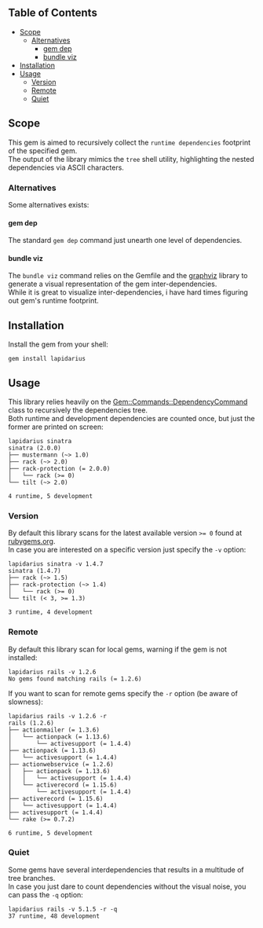 ## Table of Contents

* [Scope](#scope)
  * [Alternatives](#alternatives)
    * [gem dep](#gem-dep)
    * [bundle viz](#bundle-viz)
* [Installation](#installation)
* [Usage](#usage)
    * [Version](#version)
    * [Remote](#remote)
    * [Quiet](#quiet)

## Scope
This gem is aimed to recursively collect the `runtime dependencies` footprint of the specified gem.  
The output of the library mimics the `tree` shell utility, highlighting the nested dependencies via ASCII characters.

### Alternatives
Some alternatives exists: 

#### gem dep
The standard `gem dep` command just unearth one level of dependencies.

#### bundle viz
The `bundle viz` command relies on the Gemfile and the [graphviz](http://www.graphviz.org/) library to generate a visual representation of the gem inter-dependencies.  
While it is great to visualize inter-dependencies, i have hard times figuring out gem's  runtime footprint.

## Installation
Install the gem from your shell:
```shell
gem install lapidarius
```

## Usage
This library relies heavily on the [Gem::Commands::DependencyCommand](https://github.com/rubygems/rubygems/blob/master/lib/rubygems/commands/dependency_command.rb) class to recursively the dependencies tree.   
Both runtime and development dependencies are counted once, but just the former are printed on screen:

```shell
lapidarius sinatra
sinatra (2.0.0)
├── mustermann (~> 1.0)
├── rack (~> 2.0)
├── rack-protection (= 2.0.0)
│   └── rack (>= 0)
└── tilt (~> 2.0)

4 runtime, 5 development
```

### Version
By default this library scans for the latest available version `>= 0` found at [rubygems.org](https://rubygems.org/).  
In case you are interested on a specific version just specify the `-v` option:
```shell
lapidarius sinatra -v 1.4.7
sinatra (1.4.7)
├── rack (~> 1.5)
├── rack-protection (~> 1.4)
│   └── rack (>= 0)
└── tilt (< 3, >= 1.3)

3 runtime, 4 development
```

### Remote
By default this library scan for local gems, warning if the gem is not installed:
```shell
lapidarius rails -v 1.2.6
No gems found matching rails (= 1.2.6)
```

If you want to scan for remote gems specify the `-r` option (be aware of slowness):
```shell
lapidarius rails -v 1.2.6 -r
rails (1.2.6)
├── actionmailer (= 1.3.6)
│   └── actionpack (= 1.13.6)
│       └── activesupport (= 1.4.4)
├── actionpack (= 1.13.6)
│   └── activesupport (= 1.4.4)
├── actionwebservice (= 1.2.6)
│   ├── actionpack (= 1.13.6)
│   │   └── activesupport (= 1.4.4)
│   └── activerecord (= 1.15.6)
│       └── activesupport (= 1.4.4)
├── activerecord (= 1.15.6)
│   └── activesupport (= 1.4.4)
├── activesupport (= 1.4.4)
└── rake (>= 0.7.2)

6 runtime, 5 development
```

### Quiet
Some gems have several interdependencies that results in a multitude of tree branches.  
In case you just dare to count dependencies without the visual noise, you can pass the `-q` option:
```shell
lapidarius rails -v 5.1.5 -r -q
37 runtime, 48 development
```
